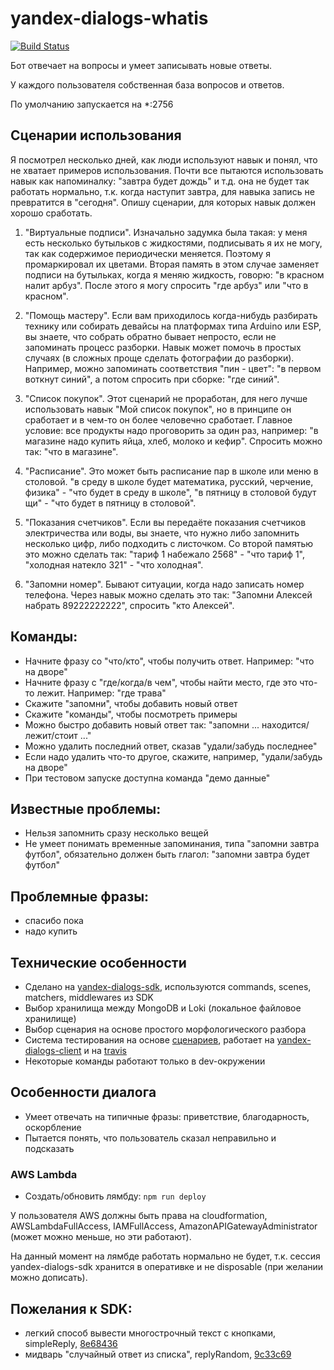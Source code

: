 # yandex-dialogs-whatis

[![Build Status](https://travis-ci.org/popstas/yandex-dialogs-whatis.svg?branch=master)](https://travis-ci.org/popstas/yandex-dialogs-whatis)

Бот отвечает на вопросы и умеет записывать новые ответы.

У каждого пользователя собственная база вопросов и ответов.

По умолчанию запускается на *:2756

## Сценарии использования
Я посмотрел несколько дней, как люди используют навык и понял, что не хватает примеров использования. Почти все пытаются использовать навык как напоминалку: "завтра будет дождь" и т.д. она не будет так работать нормально, т.к. когда наступит завтра, для навыка запись не превратится в "сегодня". Опишу сценарии, для которых навык должен хорошо сработать.

1. "Виртуальные подписи". Изначально задумка была такая: у меня есть несколько бутыльков с жидкостями, подписывать я их не могу, так как содержимое периодически меняется. Поэтому я промаркировал их цветами. Вторая память в этом случае заменяет подписи на бутыльках, когда я меняю жидкость, говорю: "в красном налит арбуз". После этого я могу спросить "где арбуз" или "что в красном".

2. "Помощь мастеру". Если вам приходилось когда-нибудь разбирать технику или собирать девайсы на платформах типа Arduino или ESP, вы знаете, что собрать обратно бывает непросто, если не запоминать процесс разборки. Навык может помочь в простых случаях (в сложных проще сделать фотографии до разборки). Например, можно запоминать соответствия "пин - цвет": "в первом воткнут синий", а потом спросить при сборке: "где синий".

3. "Список покупок". Этот сценарий не проработан, для него лучше использовать навык "Мой список покупок", но в принципе он сработает и в чем-то он более человечно сработает. Главное условие: все продукты надо проговорить за один раз, например: "в магазине надо купить яйца, хлеб, молоко и кефир". Спросить можно так: "что в магазине".

4. "Расписание". Это может быть расписание пар в школе или меню в столовой. "в среду в школе будет математика, русский, черчение, физика" - "что будет в среду в школе", "в пятницу в столовой будут щи" - "что будет в пятницу в столовой".

5. "Показания счетчиков". Если вы передаёте показания счетчиков электричества или воды, вы знаете, что нужно либо запомнить несколько цифр, либо подходить с листочком. Со второй памятью это можно сделать так: "тариф 1 набежало 2568" - "что тариф 1", "холодная натекло 321" - "что холодная".

6. "Запомни номер". Бывают ситуации, когда надо записать номер телефона. Через навык можно сделать это так: "Запомни Алексей набрать 89222222222", спросить "кто Алексей".

## Команды:
- Начните фразу со "что/кто", чтобы получить ответ. Например: "что на дворе"
- Начните фразу с "где/когда/в чем", чтобы найти место, где это что-то лежит. Например: "где трава"
- Скажите "запомни", чтобы добавить новый ответ
- Скажите "команды", чтобы посмотреть примеры
- Можно быстро добавить новый ответ так: "запомни ... находится/лежит/стоит ..."
- Можно удалить последний ответ, сказав "удали/забудь последнее"
- Если надо удалить что-то другое, скажите, например, "удали/забудь на дворе"
- При тестовом запуске доступна команда "демо данные"

## Известные проблемы:
- Нельзя запомнить сразу несколько вещей
- Не умеет понимать временные запоминания, типа "запомни завтра футбол", обязательно должен быть глагол: "запомни завтра будет футбол"

## Проблемные фразы:
- спасибо пока
- надо купить

## Технические особенности
- Сделано на [yandex-dialogs-sdk](https://github.com/fletcherist/yandex-dialogs-sdk), используются commands, scenes, matchers, middlewares из SDK
- Выбор хранилища между MongoDB и Loki (локальное файловое хранилище)
- Выбор сценария на основе простого морфологического разбора
- Система тестирования на основе [сценариев](/static/scenarios.yml), работает на [yandex-dialogs-client](https://github.com/popstas/yandex-dialogs-client) и на [travis](https://travis-ci.org/popstas/yandex-dialogs-whatis)
- Некоторые команды работают только в dev-окружении

## Особенности диалога
- Умеет отвечать на типичные фразы: приветствие, благодарность, оскорбление
- Пытается понять, что пользователь сказал неправильно и подсказать

### AWS Lambda
- Создать/обновить лямбду: `npm run deploy`

У пользователя AWS должны быть права на cloudformation, AWSLambdaFullAccess, IAMFullAccess, AmazonAPIGatewayAdministrator (может можно меньше, но эти работают).

На данный момент на лямбде работать нормально не будет, т.к. сессия yandex-dialogs-sdk хранится в оперативке и не disposable (при желании можно дописать).

## Пожелания к SDK:
- легкий способ вывести многострочный текст с кнопками, simpleReply, [8e68436](https://github.com/popstas/yandex-dialogs-whatis/commit/8e6843652a7ea8cccb2d0a1fb62ed833103e5665)
- мидварь "случайный ответ из списка", replyRandom, [9c33c69](https://github.com/popstas/yandex-dialogs-whatis/commit/9c33c692bc02c6f6f20b61f10e03d195cb00f54a)
